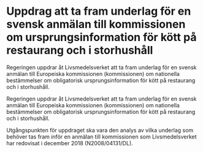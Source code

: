 # Uppdrag att ta fram underlag för en svensk anmälan till kommissionen om ursprungsinformation för kött på restaurang och i storhushåll

Regeringen uppdrar åt Livsmedelsverket att ta fram underlag för en svensk anmälan till Europeiska kommissionen (kommissionen) om nationella bestämmelser om obligatorisk ursprungsinformation för kött på restaurang och i storhushåll.

Regeringen uppdrar åt Livsmedelsverket att ta fram underlag för en svensk anmälan till Europeiska kommissionen (kommissionen) om nationella bestämmelser om obligatorisk ursprungsinformation för kött på restaurang och i storhushåll.

Utgångspunkten för uppdraget ska vara den analys av vilka underlag som behöver tas fram inför en anmälan till kommissionen som Livsmedelsverket har redovisat i december 2018 (N2008/04131/DL).
